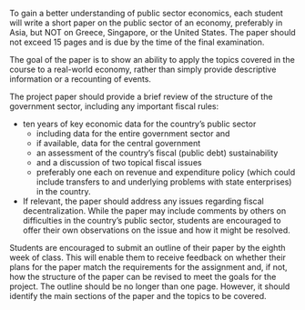 To gain a better understanding of public sector economics, each student will write a short paper on the public sector of an economy, preferably in Asia, but NOT on Greece, Singapore, or the United States. The paper should not exceed 15 pages and is due by the time of the final examination.

The goal of the paper is to show an ability to apply the topics covered in the course to a real-world economy, rather than simply provide descriptive information or a recounting of events.

The project paper should provide a brief review of the structure of the government sector, including any important fiscal rules:
* ten years of key economic data for the country’s public sector
	* including data for the entire government sector and
	* if available, data for the central government
	* an assessment of the country’s fiscal (public debt) sustainability
	* and a discussion of two topical fiscal issues
	* preferably one each on revenue and expenditure policy (which could include transfers to and underlying problems with state enterprises) in the country.
* If relevant, the paper should address any issues regarding fiscal decentralization. While the paper may include comments by others on difficulties in the country’s public sector, students are encouraged to offer their own observations on the issue and how it might be resolved.

Students are encouraged to submit an outline of their paper by the eighth week of class. This will enable them to receive feedback on whether their plans for the paper match the requirements for the assignment and, if not, how the structure of the paper can be revised to meet the goals for the project. The outline should be no longer than one page. However, it should identify the main sections of the paper and the topics to be covered.

